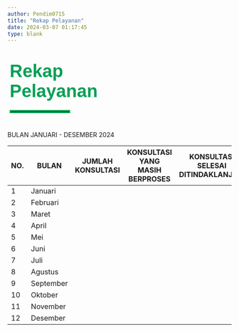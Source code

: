 ```yaml
---
author: Pendim0715
title: "Rekap Pelayanan"
date: 2024-03-07 01:17:45
type: blank
---
```


<h1 class="MsoNormal" style="margin-bottom: 0cm; margin-left: 5px; margin-right: 20px;"><span style="font-size: 30pt; font-family: 'Poppins', sans-serif;"><span style="color: #03A055;"><span style="vertical-align: inherit;"><span style="vertical-align: inherit;"><span style="vertical-align: inherit;"><span style="vertical-align: inherit;"><span style="vertical-align: inherit;"><span style="vertical-align: inherit;"><span style="vertical-align: inherit;"><span style="vertical-align: inherit;"><span style="vertical-align: inherit;"><span style="vertical-align: inherit;">Rekap</br>Pelayanan</span></span></span></span></span></span></span></span></span></span></span></span></span></span></h1>

<hr style="border: 3px solid #03A055; width: 130px; margin-top:20px; margin-bottom: 40px; margin-left: 5px; margin-right: 20px;">

<p class="text-gray-600 dark:text-white font-sans text-lg text-justify leading-normal"><span class="text-2xl font-bold text-center">BULAN JANUARI - DESEMBER 2024</span></p>

<div class="overflow-x-auto">
    <table class="min-w-full bg-white dark:bg-gray-800 border border-gray-300 dark:border-gray-600">
        <thead>
            <tr class="bg-gray-200 dark:bg-gray-700 text-gray-600 dark:text-gray-300 uppercase text-sm leading-normal">
                <th class="py-3 px-6 text-center">NO.</th>
                <th class="py-3 px-6 text-center">BULAN</th>
                <th class="py-3 px-6 text-center">JUMLAH KONSULTASI</th>
                <th class="py-3 px-6 text-center">KONSULTASI YANG MASIH BERPROSES</th>
                <th class="py-3 px-6 text-center">KONSULTASI SELESAI DITINDAKLANJUTI</th>
                <th class="py-3 px-6 text-center">KETERANGAN</th>
            </tr>
        </thead>
        <tbody class="text-gray-600 dark:text-gray-300 text-sm font-light">
            <tr class="border-b border-gray-300 dark:border-gray-600">
                <td class="py-3 px-6 text-center">1</td>
                <td class="py-3 px-6">Januari</td>
                <td class="py-3 px-6 text-center"></td>
                <td class="py-3 px-6"></td>
                <td class="py-3 px-6"></td>
                <td class="py-3 px-6"></td>
            </tr>
            <tr class="border-b border-gray-300 dark:border-gray-600">
                <td class="py-3 px-6 text-center">2</td>
                <td class="py-3 px-6">Februari</td>
                <td class="py-3 px-6 text-center"></td>
                <td class="py-3 px-6"></td>
                <td class="py-3 px-6"></td>
                <td class="py-3 px-6"></td>
            </tr>
            <tr class="border-b border-gray-300 dark:border-gray-600">
                <td class="py-3 px-6 text-center">3</td>
                <td class="py-3 px-6">Maret</td>
                <td class="py-3 px-6 text-center"></td>
                <td class="py-3 px-6"></td>
                <td class="py-3 px-6"></td>
                <td class="py-3 px-6"></td>
            </tr>
            <tr class="border-b border-gray-300 dark:border-gray-600">
                <td class="py-3 px-6 text-center">4</td>
                <td class="py-3 px-6">April</td>
                <td class="py-3 px-6 text-center"></td>
                <td class="py-3 px-6"></td>
                <td class="py-3 px-6"></td>
                <td class="py-3 px-6"></td>
            </tr>
            <tr class="border-b border-gray-300 dark:border-gray-600">
                <td class="py-3 px-6 text-center">5</td>
                <td class="py-3 px-6">Mei</td>
                <td class="py-3 px-6 text-center"></td>
                <td class="py-3 px-6"></td>
                <td class="py-3 px-6"></td>
                <td class="py-3 px-6"></td>
            </tr>
            <tr class="border-b border-gray-300 dark:border-gray-600">
                <td class="py-3 px-6 text-center">6</td>
                <td class="py-3 px-6">Juni</td>
                <td class="py-3 px-6 text-center"></td>
                <td class="py-3 px-6"></td>
                <td class="py-3 px-6"></td>
                <td class="py-3 px-6"></td>
            </tr>
            <tr class="border-b border-gray-300 dark:border-gray-600">
                <td class="py-3 px-6 text-center">7</td>
                <td class="py-3 px-6">Juli</td>
                <td class="py-3 px-6 text-center"></td>
                <td class="py-3 px-6 text-center"></td>
                <td class="py-3 px-6 text-center"></td>
                <td class="py-3 px-6"></td>
            </tr>
            <tr class="border-b border-gray-300 dark:border-gray-600">
                <td class="py-3 px-6 text-center">8</td>
                <td class="py-3 px-6">Agustus</td>
                <td class="py-3 px-6 text-center"></td>
                <td class="py-3 px-6"></td>
                <td class="py-3 px-6"></td>
                <td class="py-3 px-6"></td>
            </tr>
            <tr class="border-b border-gray-300 dark:border-gray-600">
                <td class="py-3 px-6 text-center">9</td>
                <td class="py-3 px-6">September</td>
                <td class="py-3 px-6 text-center"></td>
                <td class="py-3 px-6"></td>
                <td class="py-3 px-6"></td>
                <td class="py-3 px-6"></td>
            </tr>
            <tr class="border-b border-gray-300 dark:border-gray-600">
                <td class="py-3 px-6 text-center">10</td>
                <td class="py-3 px-6">Oktober</td>
                <td class="py-3 px-6 text-center"></td>
                <td class="py-3 px-6"></td>
                <td class="py-3 px-6"></td>
                <td class="py-3 px-6"></td>
            </tr>
            <tr class="border-b border-gray-300 dark:border-gray-600">
                <td class="py-3 px-6 text-center">11</td>
                <td class="py-3 px-6">November</td>
                <td class="py-3 px-6 text-center"></td>
                <td class="py-3 px-6"></td>
                <td class="py-3 px-6"></td>
                <td class="py-3 px-6"></td>
            </tr>
            <tr class="border-b border-gray-300 dark:border-gray-600">
                <td class="py-3 px-6 text-center">12</td>
                <td class="py-3 px-6">Desember</td>
                <td class="py-3 px-6 text-center"></td>
                <td class="py-3 px-6"></td>
                <td class="py-3 px-6"></td>
                <td class="py-3 px-6"></td>
            </tr>
        </tbody>
    </table>
</div>

<!-- <p style="box-sizing: border-box; margin-top: 0px; margin-block: 0.1em; margin-bottom: 30px; color: #666666; font-family: 'Open Sans', Arial, Helvetica, sans-serif; font-size: 16px; background-color: #ffffff;">&nbsp;</p> -->